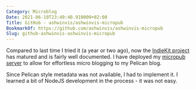 ```yaml
---
Category: Microblog
Date: 2021-06-10T23:49:40.910000+02:00
Title: GitHub - ashwinvis/ashwinvis-micropub
BookmarkOf: https://github.com/ashwinvis/ashwinvis-micropub
Slug: github-ashwinvis-ashwinvis-micropub
---
```


Compared to last time I tried it (a year or two ago), now the [IndieKit project](https://getindiekit.com) has matured and is fairly well documented. I have deployed my [micropub server](https://github.com/ashwinvis/ashwinvis-micropub) to allow for effortless micro blogging to my Pelican blog.

Since Pelican style metadata was not available, I had to implement it. I learned a bit of NodeJS development in the process - it was not easy.
